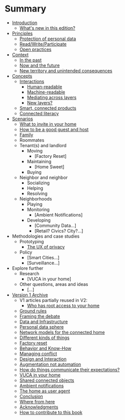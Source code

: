 # Summary

* [Introduction](README.md)
   * [What's new in this edition?](introductionv2.md)
* [Principles](principles.md)
   * [Protection of personal data](protection_of_personal_data.md)
   * [Read/Write/Participate](readwriteparticipate.md)
   * [Open practices](open_practices.md)
* [Context](context.md)
   * [In the past](in_the_past.md)
   * [Now and the future](now_and_the_future.md)
   * [New territory and unintended consequences](new_territory_and_unintended_consequences.md)
* [Concepts](concepts.md)
   * [Interactions](interactions.md)
       * [Human-readable](human-readable.md)
       * [Machine-readable](machine-readable.md)
       * [Mediating across layers](mediating_across_layers.md)
       * [New layers?](new_layers.md)
   * [Smart, connected products](smart,_connected_products.md)
   * [Connected literacy](connected_literacy.md)
* [Scenarios](scenarios.md)
   * [What to invite in your home](what_to_invite_in_your_home.md)
   * [How to be a good guest and host](how_to_be_a_good_guest_and_host.md)
   * [Family](family.md)
   * Roommates
   * Tenant(s) and landlord
       * Moving
           * [Factory Reset]
       * Maintaining
           * [Home Sweet]
       * Buying
   * Neighbor and neighbor
       * Socializing
       * Helping
       * Resolving
   * Neighborhoods
       * Playing
       * Monitoring
           * [Ambient Notifications]
       * Developing
           * [Community Data...]
           * [Retail? Civics? City?...]
* Methodologies and case studies
   * Prototyping
       * [The UX of privacy](ux_of_privacy.md)
   * Policy
       * [Smart Cities...]
       * [Surveillance...]
* Explore further
   * Research
       * [VUCA in your home]
   * Other questions, areas and ideas
       * [...]
* [Version 1 Archive](version1_archive.md)
  * V1 articles partially reused in V2:
    * [Who has root access to your home](who_has_root_access_to_your_home.md)
  * [Ground rules](ground_rules.md)
  * [Framing the debate](framing_the_debate.md)
  * [Data and Infrastructure](data_and_infrastructure.md)
  * [Personal data sphere](personal_data_sphere.md)
  * [Network models for the connected home](network_models_for_the_connected_home.md)
  * [Different kinds of things](different_kinds_of_things.md)
  * [Factory reset](factory_reset.md)
  * [Behavior and Know-How](behavior_and_know-how.md)
  * [Managing conflict](managing_conflict.md)
  * [Design and Interaction](design_and_interaction.md)
  * [Augmentation not automation](augmentation_not_automation.md)
  * [How do things communicate their expectations?](how_do_things_communicate_their_expectations.md)
  * [VUCA in your home](vuca_in_your_home.md)
  * [Shared connected objects](shared_connected_objects.md)
  * [Ambient notifications](ambient_notifications.md)
  * [The home as user agent](the_home_as_user_agent.md)
  * [Conclusion](conclusion.md)
  * [Where from here](where_from_here.md)
  * [Acknowledgments](acknowledgments.md)
  * [How to contribute to this book](how_to_contribute_to_this_book.md)